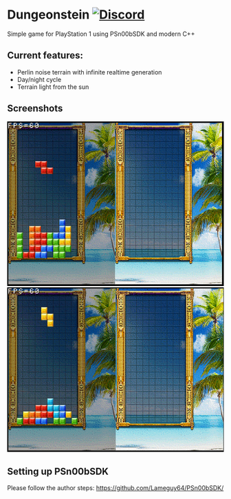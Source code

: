 # Dungeonstein [![Discord](https://img.shields.io/discord/717501929642655804?label=Discord)](https://discord.gg/9s4STu4QEH)
Simple game for PlayStation 1 using PSn00bSDK and modern C++

## Current features:
* Perlin noise terrain with infinite realtime generation
* Day/night cycle
* Terrain light from the sun

## Screenshots

![](screenshots/screenshot1.png "Day")
![](screenshots/screenshot2.png "Night")

## Setting up PSn00bSDK
Please follow the author steps: https://github.com/Lameguy64/PSn00bSDK/
